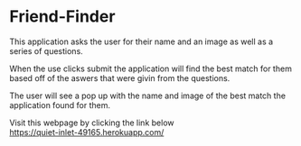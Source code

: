 # Friend-Finder

This application asks the user for their name and an image as well as a series of questions.

When the use clicks submit the application will find the best match for them based off of the aswers that were givin from the questions. 

The user will see a pop up with the name and image of the best match the application found for them. 

Visit this webpage by clicking the link below <br />
https://quiet-inlet-49165.herokuapp.com/
